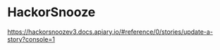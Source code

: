 # HackorSnooze

https://hackorsnoozev3.docs.apiary.io/#reference/0/stories/update-a-story?console=1
